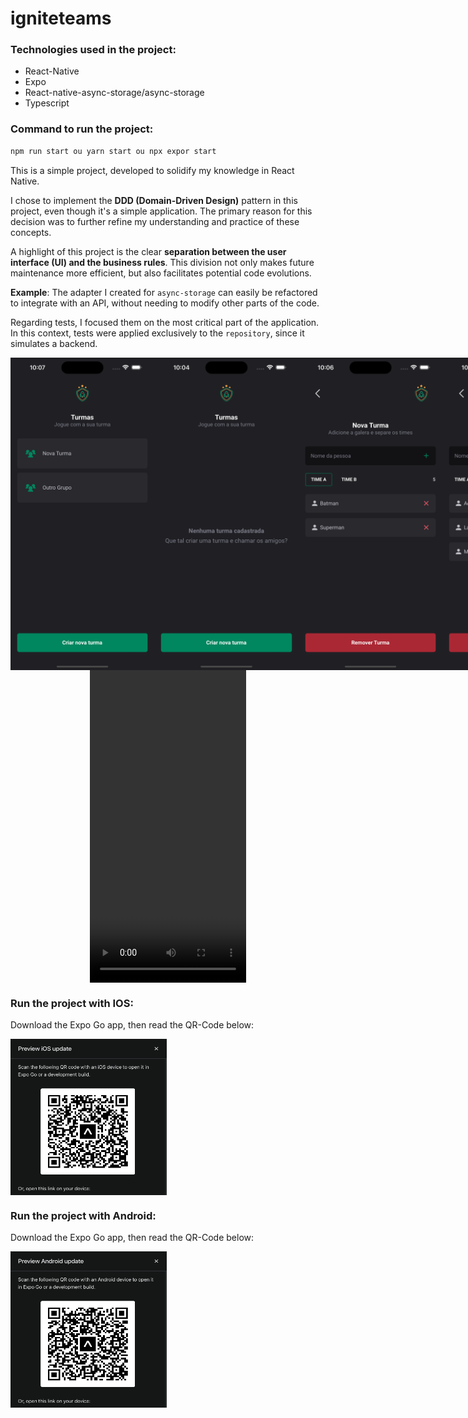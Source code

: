 # igniteteams

### Technologies used in the project:

- React-Native
- Expo
- React-native-async-storage/async-storage
- Typescript

### Command to run the project:

```jsx
npm run start ou yarn start ou npx expor start

```

This is a simple project, developed to solidify my knowledge in React Native.

I chose to implement the **DDD (Domain-Driven Design)** pattern in this project, even though it's a simple application. The primary reason for this decision was to further refine my understanding and practice of these concepts.

A highlight of this project is the clear **separation between the user interface (UI) and the business rules**. This division not only makes future maintenance more efficient, but also facilitates potential code evolutions.

**Example**: The adapter I created for `async-storage` can easily be refactored to integrate with an API, without needing to modify other parts of the code.

Regarding tests, I focused them on the most critical part of the application. In this context, tests were applied exclusively to the `repository`, since it simulates a backend.

<div style="display: flex; justify-content: space-between;">
<img src="./doc/mobile.png" width="250" height="500" />
<img src="./doc/mobile1.png" width="250" height="500" />
<img src="./doc/mobile2.png" width="250" height="500" />
<img src="./doc/mobile3.png" width="250" height="500" />
<img src="./doc/mobile4.png" width="250" height="500" />
<img src="./doc/mobile6.png" width="250" height="500" />
</div>

<div style="width: 100%; display: flex; justify-content: center;">
<video src="./doc/mobile7.mov" width="250" height="500" controls />
</div>

### Run the project with IOS:

Download the Expo Go app, then read the QR-Code below:

<div style="display: flex; justify-content: align-items: center;">
<img src="./doc/qr-code-ios.png" width="250" height="250" />
</div>

### Run the project with Android:

Download the Expo Go app, then read the QR-Code below:

<div style="display: flex; justify-content: align-items: center;">
<img src="./doc/qr-code-android.png" width="250" height="250" />
</div>
